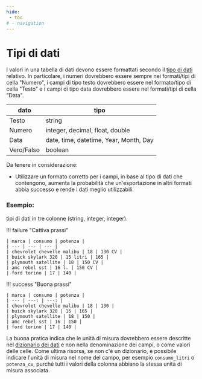 ```yaml
---
hide:
 - toc
# - navigation
---
```


# Tipi di dati

I valori in una tabella di dati devono essere formattati secondo il [tipo di dati](https://www.w3.org/TR/xmlschema/) relativo. In particolare, i numeri dovrebbero essere sempre nei formati/tipi di cella "Numero", i campi di tipo testo dovrebbero essere nel formato/tipo di cella "Testo" e i campi di tipo data dovrebbero essere nel formati/tipi di cella "Data".

| dato | tipo |
| --- | --- |
| Testo | string |
| Numero | integer, decimal, float, double |
| Data | date, time, datetime, Year, Month, Day |
|Vero/Falso| boolean |

Da tenere in considerazione:

- Utilizzare un formato corretto per i campi, in base al tipo di dati che contengono, aumenta la probabilità che un'esportazione in altri formati abbia successo e rende i dati meglio utilizzabili.

### Esempio:
tipi di dati in tre colonne (string, integer, integer).

!!! failure "Cattiva prassi"

    | marca | consumo | potenza |
    | --- | --- | --- |
    | chevrolet chevelle malibu | 18 | 130 CV |
    | buick skylark 320 | 15 litri | 165 |
    | plymouth satellite | 18 | 150 CV |
    | amc rebel sst | 16 l. | 150 CV |
    | ford torino | 17 | 140 |

!!! success "Buona prassi"

    | marca | consumo | potenza |
    | --- | ---: | ---: |
    | chevrolet chevelle malibu | 18 | 130 |
    | buick skylark 320 | 15 | 165 |
    | plymouth satellite | 18 | 150 |
    | amc rebel sst | 16 | 150 |
    | ford torino | 17 | 140 |

La buona pratica indica che le unità di misura dovrebbero essere descritte nel [dizionario dei dati](../Dizionario_dati.md) e non nella denominazione dei campi, o come valori delle celle. Come ultima risorsa, se non c'è un dizionario, è possibile indicare l'unità di misura nel nome del campo, per esempio `consumo_litri` o `potenza_cv`, purché tutti i valori della colonna abbiano la stessa unità di misura associata.

